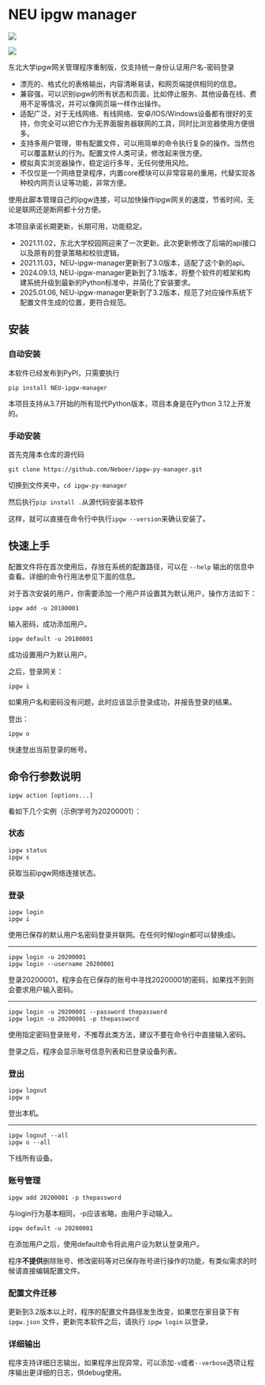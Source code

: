 # NEU ipgw manager

![](https://img.shields.io/badge/NEU-ipgw--manager-blue.svg)

![](./IPGW.svg)

东北大学ipgw网关管理程序重制版，仅支持统一身份认证用户名-密码登录

- 漂亮的、格式化的表格输出，内容清晰易读，和网页端提供相同的信息。
- 兼容强，可以识别ipgw的所有状态和页面，比如停止服务、其他设备在线、费用不足等情况，并可以像网页端一样作出操作。
- 适配广泛，对于无线网络、有线网络、安卓/IOS/Windows设备都有很好的支持，你完全可以把它作为无界面服务器联网的工具，同时比浏览器使用方便很多。
- 支持多用户管理，带有配置文件，可以用简单的命令执行复杂的操作。当然也可以覆盖默认的行为。配置文件人类可读，修改起来很方便。
- 模拟真实浏览器操作，稳定运行多年，无任何使用风险。
- 不仅仅是一个网络登录程序，内置core模块可以非常容易的重用，代替实现各种校内网页认证等功能，非常方便。

使用此脚本管理自己的ipgw连接，可以加快操作ipgw网关的速度，节省时间，无论是联网还是断网都十分方便。

本项目承诺长期更新，长期可用，功能稳定。

- 2021.11.02，东北大学校园网迎来了一次更新。此次更新修改了后端的api接口以及原有的登录策略和校验逻辑。
- 2021.11.03，NEU-ipgw-manager更新到了3.0版本，适配了这个新的api。
- 2024.09.13, NEU-ipgw-manager更新到了3.1版本，将整个软件的框架和构建系统升级到最新的Python标准中，并简化了安装要求。
- 2025.01.06, NEU-ipgw-manager更新到了3.2版本，规范了对应操作系统下配置文件生成的位置，更符合规范。

## 安装
### 自动安装
本软件已经发布到PyPI，只需要执行

```pip install NEU-ipgw-manager```

本项目支持从3.7开始的所有现代Python版本，项目本身是在Python 3.12上开发的。

### 手动安装
首先克隆本仓库的源代码

`git clone https://github.com/Neboer/ipgw-py-manager.git`

切换到文件夹中，`cd ipgw-py-manager`

然后执行`pip install .`从源代码安装本软件

这样，就可以直接在命令行中执行`ipgw --version`来确认安装了。

## 快速上手

配置文件将在首次使用后，存放在系统的配置路径，可以在 `--help` 输出的信息中查看。详细的命令行用法参见下面的信息。

对于首次安装的用户，你需要添加一个用户并设置其为默认用户，操作方法如下：

```shell
ipgw add -u 20180001
```

输入密码，成功添加用户。

```shell
ipgw default -u 20180001
```

成功设置用户为默认用户。

之后，登录网关：

```shell
ipgw i
```

如果用户名和密码没有问题，此时应该显示登录成功，并报告登录的结果。

登出：

```shell
ipgw o
```

快速登出当前登录的帐号。

## 命令行参数说明

`ipgw action [options...]`

看如下几个实例（示例学号为20200001）：

### 状态

```shell
ipgw status
ipgw s
```

获取当前ipgw网络连接状态。

### 登录

```shell
ipgw login
ipgw i
```

使用已保存的默认用户名密码登录并联网。在任何时候login都可以替换成i。

---

```shell
ipgw login -u 20200001
ipgw login --username 20200001
```

登录20200001，程序会在已保存的账号中寻找20200001的密码，如果找不到则会要求用户输入密码。

---

```shell
ipgw login -u 20200001 --password thepassword
ipgw login -u 20200001 -p thepassword
```

使用指定密码登录账号，不推荐此类方法，建议不要在命令行中直接输入密码。

登录之后，程序会显示账号信息列表和已登录设备列表。

### 登出

```shell
ipgw logout
ipgw o
```

登出本机。

---

```shell
ipgw logout --all
ipgw o --all
```

下线所有设备。

### 账号管理

```shell
ipgw add 20200001 -p thepassword
```

与login行为基本相同，-p应该省略，由用户手动输入。

```shell
ipgw default -u 20200001
```

在添加用户之后，使用default命令将此用户设为默认登录用户。

程序**不提供**删除账号、修改密码等对已保存账号进行操作的功能，有类似需求的时候请直接编辑配置文件。

### 配置文件迁移

更新到3.2版本以上时，程序的配置文件路径发生改变，如果您在家目录下有 `ipgw.json` 文件，更新完本软件之后，请执行 `ipgw login` 以登录， 

### 详细输出

程序支持详细日志输出，如果程序出现异常，可以添加`-v`或者`--verbose`选项让程序输出更详细的日志，供debug使用。
